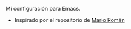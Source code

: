 Mi configuración para Emacs.

* Inspirado por el repositorio de [Mario Román](https://github.com/M42/.emacs.d.)
